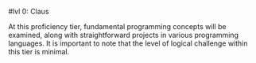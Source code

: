 #lvl 0: Claus

At this proficiency tier, fundamental programming concepts will be examined, along with straightforward projects in various programming languages. It is important to note that the level of logical challenge within this tier is minimal. 

